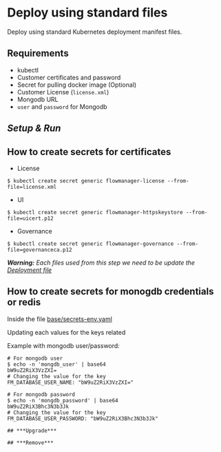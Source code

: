# Deploy using standard files

Deploy using standard Kubernetes deployment manifest files.

## Requirements

* kubectl
* Customer certificates and password
* Secret for pulling docker image (Optional)
* Customer License (`license.xml`)
* Mongodb URL
* `user` and `password` for Mongodb

## ***Setup & Run***

## How to create secrets for certificates

* License
```console
$ kubectl create secret generic flowmanager-license --from-file=license.xml
```

* UI
```console
$ kubectl create secret generic flowmanager-httpskeystore --from-file=uicert.p12
```

* Governance
```console
$ kubectl create secret generic flowmanager-governance --from-file=governanceca.p12
```

_**Warning:** Each files used from this step we need to be update the [Deployment file](flowmanager/deployment.yaml)_

## How to create secrets for monogdb credentials or redis

Inside the file [base/secrets-env.yaml](base/secrets-env.yaml)

Updating each values for the keys related

Example with mongodb user/password:
```console
# For mongodb user
$ echo -n 'mongdb_user' | base64 
bW9uZ2RiX3VzZXI=
# Changing the value for the key
FM_DATABASE_USER_NAME: "bW9uZ2RiX3VzZXI="

# For mongodb password
$ echo -n 'mongdb_password' | base64 
bW9uZ2RiX3Bhc3N3b3Jk
# Changing the value for the key
FM_DATABASE_USER_PASSWORD: "bW9uZ2RiX3Bhc3N3b3Jk"

## ***Upgrade***

## ***Remove***
